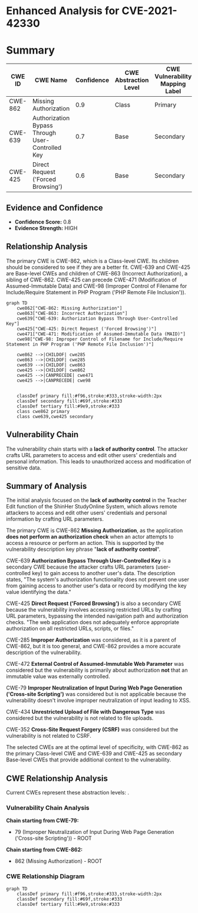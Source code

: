 # Enhanced Analysis for CVE-2021-42330

# Summary
| CWE ID | CWE Name | Confidence | CWE Abstraction Level | CWE Vulnerability Mapping Label | CWE-Vulnerability Mapping Notes |
|---|---|---|---|---|---|
| CWE-862 | Missing Authorization | 0.9 | Class | Primary | Allowed-with-Review |
| CWE-639 | Authorization Bypass Through User-Controlled Key | 0.7 | Base | Secondary | Allowed |
| CWE-425 | Direct Request ('Forced Browsing') | 0.6 | Base | Secondary | Allowed |

## Evidence and Confidence

*   **Confidence Score:** 0.8
*   **Evidence Strength:** HIGH

## Relationship Analysis
The primary CWE is CWE-862, which is a Class-level CWE. Its children should be considered to see if they are a better fit. CWE-639 and CWE-425 are Base-level CWEs and children of CWE-863 (Incorrect Authorization), a sibling of CWE-862. CWE-425 can precede CWE-471 (Modification of Assumed-Immutable Data) and CWE-98 (Improper Control of Filename for Include/Require Statement in PHP Program ('PHP Remote File Inclusion')).

```mermaid
graph TD
    cwe862["CWE-862: Missing Authorization"]
    cwe863["CWE-863: Incorrect Authorization"]
    cwe639["CWE-639: Authorization Bypass Through User-Controlled Key"]
    cwe425["CWE-425: Direct Request ('Forced Browsing')"]
    cwe471["CWE-471: Modification of Assumed-Immutable Data (MAID)"]
    cwe98["CWE-98: Improper Control of Filename for Include/Require Statement in PHP Program ('PHP Remote File Inclusion')"]

    cwe862 -->|CHILDOF| cwe285
    cwe863 -->|CHILDOF| cwe285
    cwe639 -->|CHILDOF| cwe863
    cwe425 -->|CHILDOF| cwe862
    cwe425 -->|CANPRECEDE| cwe471
    cwe425 -->|CANPRECEDE| cwe98
    

    classDef primary fill:#f96,stroke:#333,stroke-width:2px
    classDef secondary fill:#69f,stroke:#333
    classDef tertiary fill:#9e9,stroke:#333
    class cwe862 primary
    class cwe639,cwe425 secondary
```

## Vulnerability Chain
The vulnerability chain starts with a **lack of authority control**. The attacker crafts URL parameters to access and edit other users' credentials and personal information. This leads to unauthorized access and modification of sensitive data.

## Summary of Analysis
The initial analysis focused on the **lack of authority control** in the Teacher Edit function of the ShinHer StudyOnline System, which allows remote attackers to access and edit other users' credentials and personal information by crafting URL parameters.

The primary CWE is CWE-862 **Missing Authorization**, as the application **does not perform an authorization check** when an actor attempts to access a resource or perform an action. This is supported by the vulnerability description key phrase "**lack of authority control**".

CWE-639 **Authorization Bypass Through User-Controlled Key** is a secondary CWE because the attacker crafts URL parameters (user-controlled key) to gain access to another user's data. The description states, "The system's authorization functionality does not prevent one user from gaining access to another user's data or record by modifying the key value identifying the data."

CWE-425 **Direct Request ('Forced Browsing')** is also a secondary CWE because the vulnerability involves accessing restricted URLs by crafting URL parameters, bypassing the intended navigation path and authorization checks. "The web application does not adequately enforce appropriate authorization on all restricted URLs, scripts, or files."

CWE-285 **Improper Authorization** was considered, as it is a parent of CWE-862, but it is too general, and CWE-862 provides a more accurate description of the vulnerability.

CWE-472 **External Control of Assumed-Immutable Web Parameter** was considered but the vulnerability is primarily about authorization **not** that an immutable value was externally controlled.

CWE-79 **Improper Neutralization of Input During Web Page Generation ('Cross-site Scripting')** was considered but is not applicable because the vulnerability doesn't involve improper neutralization of input leading to XSS.

CWE-434 **Unrestricted Upload of File with Dangerous Type** was considered but the vulnerability is not related to file uploads.

CWE-352 **Cross-Site Request Forgery (CSRF)** was considered but the vulnerability is not related to CSRF.

The selected CWEs are at the optimal level of specificity, with CWE-862 as the primary Class-level CWE and CWE-639 and CWE-425 as secondary Base-level CWEs that provide additional context to the vulnerability.


## CWE Relationship Analysis

Current CWEs represent these abstraction levels: .


### Vulnerability Chain Analysis

**Chain starting from CWE-79:**
- 79 (Improper Neutralization of Input During Web Page Generation ('Cross-site Scripting')) - ROOT


**Chain starting from CWE-862:**
- 862 (Missing Authorization) - ROOT



### CWE Relationship Diagram

```mermaid
graph TD
    classDef primary fill:#f96,stroke:#333,stroke-width:2px
    classDef secondary fill:#69f,stroke:#333
    classDef tertiary fill:#9e9,stroke:#333
```